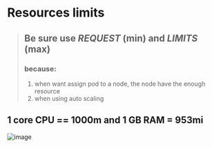 # Resources limits
> ## Be sure use ***REQUEST*** (min) and ***LIMITS*** (max)
> ### because: 
>1. when want assign pod  to a node, the node have the enough resource
>2. when using auto scaling

## 1 core CPU == 1000m and 1 GB RAM = 953mi
![image](https://i.ibb.co/7ynbh5K/vlcsnap-2023-04-12-18h09m45s372.png)
 